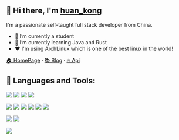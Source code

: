 ## 👋 Hi there, I'm [huan_kong](https://blog.huankong.top) 
I'm a passionate self-taught full stack developer from China.
- 🔭 I’m currently a student
- 🌱 I’m currently learning Java and Rust
- ❤  I'm using ArchLinux which is one of the best linux in the world! 

[🏠 HomePage](https://huankong.top) · [📚 Blog](https://blog.huankong.top) · [🔥 Api](https://api.huankong.top)

## 🔨 Languages and Tools:

![](https://img.shields.io/badge/JavaScript-★★★★-F7DF1E?logo=JavaScript&style=flat-square)
![](https://img.shields.io/badge/NodeJS-★★★★-339933?logo=Node.js&style=flat-square)
![](https://img.shields.io/badge/PHP-★★★★-777bb4?logo=PHP&style=flat-square)
![](https://img.shields.io/badge/laravel-★★★★-FF2D20?logo=laravel&style=flat-square)

![](https://img.shields.io/badge/ArchLinux-★★★-1793D1?logo=ArchLinux&style=flat-square)
![](https://img.shields.io/badge/HTML5-★★★-F05032?logo=HTML5&style=flat-square)
![](https://img.shields.io/badge/TypeScript-★★★-3178C6?logo=TypeScript&style=flat-square)
![](https://img.shields.io/badge/CSS-★★★-1572B6?logo=CSS3&style=flat-square)
![](https://img.shields.io/badge/Vue-★★★-47A248?logo=Vue.js&style=flat-square)
![](https://img.shields.io/badge/MySQL-★★★-4479A1?logo=MySQL&style=flat-square)

![](https://img.shields.io/badge/Python-★★-3178C6?logo=Python&style=flat-square)
![](https://img.shields.io/badge/Git-★★-F05032?logo=Git&style=flat-square)

![](https://img.shields.io/badge/Rust-★-000000?logo=Rust&style=flat-square)
